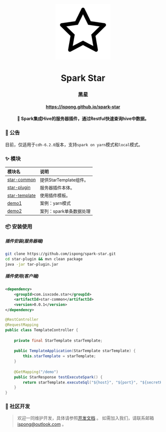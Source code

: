 <p align="center">
  <a href="https://github.com/ispong/spark-star" style="border-bottom: none !important;">
    <img alt="spark-star" width="180" src="https://github.com/ispong/spark-star/raw/main/docs/assets/images/logo.png">
  </a>
</p>

<h1 align="center">
    Spark Star
</h1>

<h3 align="center">
    黑星
</h3>

<h4 align="center">
    <a href="https://ispong.github.io/spark-star" >
        https://ispong.github.io/spark-star
    </a>
</h4>

<h4 align="center">
    🌟 Spark集成Hive的服务器插件，通过Restful快速查询hive中数据。
</h4>

### 📢 公告

目前，仅适用于`cdh-6.2.0`版本，支持`spark on yarn`模式和`local`模式。

### ✨ 模块

| 模块名                                        | 说明                |
|:-------------------------------------------|:------------------|
| [star-common](./star-common/README.md)     | 提供StarTemplate组件。 |
| [star-plugin](./star-plugin/README.md)     | 服务器插件本体。          |
| [star-template](./star-template/README.md) | 使用插件模板。           |
| [demo1](./demo1/README.md)                 | 案例：yarn模式         |
| [demo2](./demo2/README.md)                 | 案列：spark单条数据处理    |

### 📦 安装使用

##### 插件安装(服务器端)

```bash
git clone https://github.com/ispong/spark-star.git
cd star-plugin && mvn clean package
java -jar tar-plugin.jar
```

##### 插件使用(客户端)

```xml
<dependency>
    <groupId>com.isxcode.star</groupId>
    <artifactId>star-common</artifactId>
    <version>0.0.1</version>
</dependency>
```

```java
@RestController
@RequestMapping
public class TemplateController {

    private final StarTemplate starTemplate;

    public TemplateApplication(StarTemplate starTemplate) {
        this.starTemplate = starTemplate;
    }

    @GetMapping("/demo")
    public StarResponse testExecuteSpark() {
        return starTemplate.executeSql("${host}", "${port}", "${secretKey}", executeConfig);
    }
}
```

### 👏 社区开发

> 欢迎一同维护开发，具体请参照[开发文档](https://github.com/ispong/spark-star/blob/main/CONTRIBUTING.md) 。
> 如需加入我们，请联系邮箱 ispong@outlook.com 。